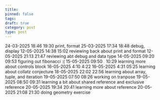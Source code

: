 ```yaml
---
title: 
pinned: false
tags: 
draft: true
category: post
type: post
---
```

24-03-2025 18:46 19:30 print, format
25-03-2025 17:34 18:48 debug, display
12-05-2025 14:38 15:02 reviewing back about print and format
12-05-2025 21:13 21:47 reviewing abt debug and data type
14-05-2025 09:20 09:53 figuring out fibonacci :(
15-05-2025 09:50   10:29 learning more about controls block
16-05-2025 4:10 4:22
16-05-2025 4:31 05:25 learning about collatz conjecture
18-05-2025 22:02  22:56 learning about array, tuple, and iteration
19-05-2025 07:50 08:26 working on tranpose
19-05-2025 08:50 09:31 learning a bit about shared reference and exclusive reference
20-05-2025 19:34 20:41 learning more about reference
20-05-2025 21:08 21:30 doing geometry exercise

 

